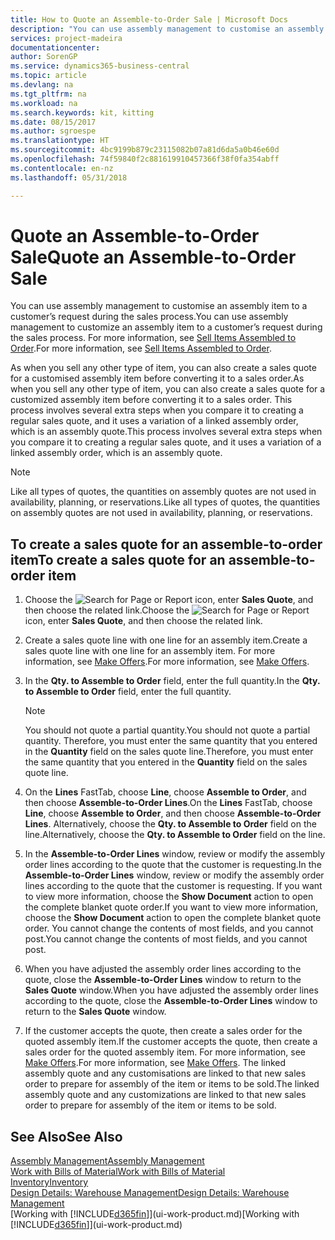 ```yaml
---
title: How to Quote an Assemble-to-Order Sale | Microsoft Docs
description: "You can use assembly management to customise an assembly item to a customer’s request during the sales process."
services: project-madeira
documentationcenter: 
author: SorenGP
ms.service: dynamics365-business-central
ms.topic: article
ms.devlang: na
ms.tgt_pltfrm: na
ms.workload: na
ms.search.keywords: kit, kitting
ms.date: 08/15/2017
ms.author: sgroespe
ms.translationtype: HT
ms.sourcegitcommit: 4bc9199b879c23115082b07a81d6da5a0b46e60d
ms.openlocfilehash: 74f59840f2c881619910457366f38f0fa354abff
ms.contentlocale: en-nz
ms.lasthandoff: 05/31/2018

---
```

# <a name="quote-an-assemble-to-order-sale"></a><span data-ttu-id="a68b5-103">Quote an Assemble-to-Order Sale</span><span class="sxs-lookup"><span data-stu-id="a68b5-103">Quote an Assemble-to-Order Sale</span></span>
<span data-ttu-id="a68b5-104">You can use assembly management to customise an assembly item to a customer’s request during the sales process.</span><span class="sxs-lookup"><span data-stu-id="a68b5-104">You can use assembly management to customize an assembly item to a customer’s request during the sales process.</span></span> <span data-ttu-id="a68b5-105">For more information, see [Sell Items Assembled to Order](assembly-how-to-sell-items-assembled-to-order.md).</span><span class="sxs-lookup"><span data-stu-id="a68b5-105">For more information, see [Sell Items Assembled to Order](assembly-how-to-sell-items-assembled-to-order.md).</span></span>  

<span data-ttu-id="a68b5-106">As when you sell any other type of item, you can also create a sales quote for a customised assembly item before converting it to a sales order.</span><span class="sxs-lookup"><span data-stu-id="a68b5-106">As when you sell any other type of item, you can also create a sales quote for a customized assembly item before converting it to a sales order.</span></span> <span data-ttu-id="a68b5-107">This process involves several extra steps when you compare it to creating a regular sales quote, and it uses a variation of a linked assembly order, which is an assembly quote.</span><span class="sxs-lookup"><span data-stu-id="a68b5-107">This process involves several extra steps when you compare it to creating a regular sales quote, and it uses a variation of a linked assembly order, which is an assembly quote.</span></span>

> [!NOTE]  
>  <span data-ttu-id="a68b5-108">Like all types of quotes, the quantities on assembly quotes are not used in availability, planning, or reservations.</span><span class="sxs-lookup"><span data-stu-id="a68b5-108">Like all types of quotes, the quantities on assembly quotes are not used in availability, planning, or reservations.</span></span>  

## <a name="to-create-a-sales-quote-for-an-assemble-to-order-item"></a><span data-ttu-id="a68b5-109">To create a sales quote for an assemble-to-order item</span><span class="sxs-lookup"><span data-stu-id="a68b5-109">To create a sales quote for an assemble-to-order item</span></span>  
1.  <span data-ttu-id="a68b5-110">Choose the ![Search for Page or Report](media/ui-search/search_small.png "Search for Page or Report icon") icon, enter **Sales Quote**, and then choose the related link.</span><span class="sxs-lookup"><span data-stu-id="a68b5-110">Choose the ![Search for Page or Report](media/ui-search/search_small.png "Search for Page or Report icon") icon, enter **Sales Quote**, and then choose the related link.</span></span>  
2.  <span data-ttu-id="a68b5-111">Create a sales quote line with one line for an assembly item.</span><span class="sxs-lookup"><span data-stu-id="a68b5-111">Create a sales quote line with one line for an assembly item.</span></span> <span data-ttu-id="a68b5-112">For more information, see [Make Offers](sales-how-make-offers.md).</span><span class="sxs-lookup"><span data-stu-id="a68b5-112">For more information, see [Make Offers](sales-how-make-offers.md).</span></span>  
3.  <span data-ttu-id="a68b5-113">In the **Qty. to Assemble to Order** field, enter the full quantity.</span><span class="sxs-lookup"><span data-stu-id="a68b5-113">In the **Qty. to Assemble to Order** field, enter the full quantity.</span></span>

    > [!NOTE]  
    >  <span data-ttu-id="a68b5-114">You should not quote a partial quantity.</span><span class="sxs-lookup"><span data-stu-id="a68b5-114">You should not quote a partial quantity.</span></span> <span data-ttu-id="a68b5-115">Therefore, you must enter the same quantity that you entered in the **Quantity** field on the sales quote line.</span><span class="sxs-lookup"><span data-stu-id="a68b5-115">Therefore, you must enter the same quantity that you entered in the **Quantity** field on the sales quote line.</span></span>  

4.  <span data-ttu-id="a68b5-116">On the **Lines** FastTab, choose **Line**, choose **Assemble to Order**, and then choose **Assemble-to-Order Lines**.</span><span class="sxs-lookup"><span data-stu-id="a68b5-116">On the **Lines** FastTab, choose **Line**, choose **Assemble to Order**, and then choose **Assemble-to-Order Lines**.</span></span> <span data-ttu-id="a68b5-117">Alternatively, choose the **Qty. to Assemble to Order** field on the line.</span><span class="sxs-lookup"><span data-stu-id="a68b5-117">Alternatively, choose the **Qty. to Assemble to Order** field on the line.</span></span>  
5.  <span data-ttu-id="a68b5-118">In the **Assemble-to-Order Lines** window, review or modify the assembly order lines according to the quote that the customer is requesting.</span><span class="sxs-lookup"><span data-stu-id="a68b5-118">In the **Assemble-to-Order Lines** window, review or modify the assembly order lines according to the quote that the customer is requesting.</span></span> <span data-ttu-id="a68b5-119">If you want to view more information, choose the **Show Document** action to open the complete blanket quote order.</span><span class="sxs-lookup"><span data-stu-id="a68b5-119">If you want to view more information, choose the **Show Document** action to open the complete blanket quote order.</span></span> <span data-ttu-id="a68b5-120">You cannot change the contents of most fields, and you cannot post.</span><span class="sxs-lookup"><span data-stu-id="a68b5-120">You cannot change the contents of most fields, and you cannot post.</span></span>  
6.  <span data-ttu-id="a68b5-121">When you have adjusted the assembly order lines according to the quote, close the **Assemble-to-Order Lines** window to return to the **Sales Quote** window.</span><span class="sxs-lookup"><span data-stu-id="a68b5-121">When you have adjusted the assembly order lines according to the quote, close the **Assemble-to-Order Lines** window to return to the **Sales Quote** window.</span></span>  
7.  <span data-ttu-id="a68b5-122">If the customer accepts the quote, then create a sales order for the quoted assembly item.</span><span class="sxs-lookup"><span data-stu-id="a68b5-122">If the customer accepts the quote, then create a sales order for the quoted assembly item.</span></span> <span data-ttu-id="a68b5-123">For more information, see [Make Offers](sales-how-make-offers.md).</span><span class="sxs-lookup"><span data-stu-id="a68b5-123">For more information, see [Make Offers](sales-how-make-offers.md).</span></span> <span data-ttu-id="a68b5-124">The linked assembly quote and any customisations are linked to that new sales order to prepare for assembly of the item or items to be sold.</span><span class="sxs-lookup"><span data-stu-id="a68b5-124">The linked assembly quote and any customizations are linked to that new sales order to prepare for assembly of the item or items to be sold.</span></span>  

## <a name="see-also"></a><span data-ttu-id="a68b5-125">See Also</span><span class="sxs-lookup"><span data-stu-id="a68b5-125">See Also</span></span>  
[<span data-ttu-id="a68b5-126">Assembly Management</span><span class="sxs-lookup"><span data-stu-id="a68b5-126">Assembly Management</span></span>](assembly-assemble-items.md)  
[<span data-ttu-id="a68b5-127">Work with Bills of Material</span><span class="sxs-lookup"><span data-stu-id="a68b5-127">Work with Bills of Material</span></span>](inventory-how-work-BOMs.md)  
[<span data-ttu-id="a68b5-128">Inventory</span><span class="sxs-lookup"><span data-stu-id="a68b5-128">Inventory</span></span>](inventory-manage-inventory.md)  
[<span data-ttu-id="a68b5-129">Design Details: Warehouse Management</span><span class="sxs-lookup"><span data-stu-id="a68b5-129">Design Details: Warehouse Management</span></span>](design-details-warehouse-management.md)  
<span data-ttu-id="a68b5-130">[Working with [!INCLUDE[d365fin](includes/d365fin_md.md)]](ui-work-product.md)</span><span class="sxs-lookup"><span data-stu-id="a68b5-130">[Working with [!INCLUDE[d365fin](includes/d365fin_md.md)]](ui-work-product.md)</span></span>

